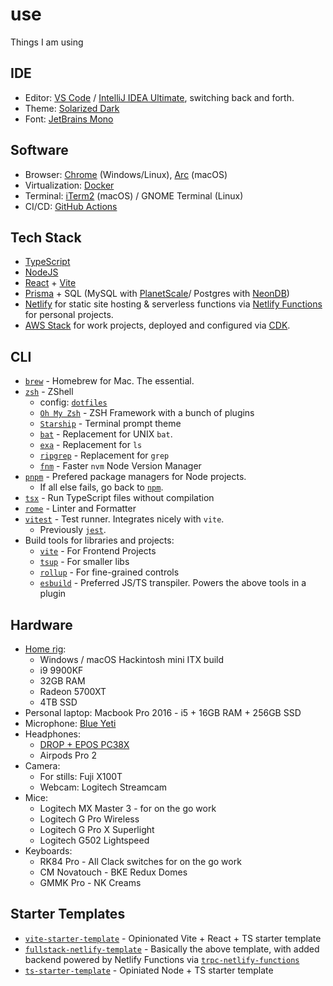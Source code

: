 # use

Things I am using

## IDE

- Editor: [VS Code](https://code.visualstudio.com) / [IntelliJ IDEA Ultimate](https://www.jetbrains.com/idea), switching back and forth.
- Theme: [Solarized Dark](https://ethanschoonover.com/solarized/)
- Font: [JetBrains Mono](https://www.jetbrains.com/lp/mono/)

## Software

- Browser: [Chrome](https://www.google.com/intl/en_au/chrome/) (Windows/Linux), [Arc](https://arc.net/) (macOS)
- Virtualization: [Docker](https://www.docker.com/)
- Terminal: [iTerm2](https://iterm2.com/) (macOS) / GNOME Terminal (Linux)
- CI/CD: [GitHub Actions](https://github.com/features/actions)

## Tech Stack

- [TypeScript](https://www.typescriptlang.org/)
- [NodeJS](https://nodejs.org)
- [React](https://react.dev) + [Vite](https://vitejs.dev)
- [Prisma](https://prisma.io) + SQL (MySQL with [PlanetScale](https://planetscale.com)/ Postgres with [NeonDB](https://neon.tech))
- [Netlify](https://netlify.com) for static site hosting & serverless functions via [Netlify Functions](https://www.netlify.com/products/functions) for personal projects.
- [AWS Stack](https://aws.amazon.com/) for work projects, deployed and configured via [CDK](https://aws.amazon.com/cdk/).

## CLI

- [`brew`](https://brew.sh) - Homebrew for Mac. The essential.
- [`zsh`](https://zsh.org) - ZShell
  - config: [`dotfiles`](https://github.com/samhwang/dotfiles)
  - [`Oh My Zsh`](https://ohmyz.sh/) - ZSH Framework with a bunch of plugins
  - [`Starship`](https://starship.rs/) - Terminal prompt theme
  - [`bat`](https://github.com/sharkdp/bat) - Replacement for UNIX `bat`.
  - [`exa`](https://github.com/ogham/exa) - Replacement for `ls`
  - [`ripgrep`](https://github.com/BurntSushi/ripgrep) - Replacement for `grep`
  - [`fnm`](https://github.com/Schniz/fnm) - Faster `nvm` Node Version Manager
- [`pnpm`](https://pnpm.io) - Prefered package managers for Node projects.
  - If all else fails, go back to [`npm`](https://www.npmjs.com/).
- [`tsx`](https://github.com/esbuild-kit/tsx) - Run TypeScript files without compilation
- [`rome`](https://rome.tools) - Linter and Formatter
- [`vitest`](https://vitest.dev) - Test runner. Integrates nicely with `vite`.
  - Previously [`jest`](https://jestjs.io/).
- Build tools for libraries and projects:
  - [`vite`](https://vitejs.dev) - For Frontend Projects
  - [`tsup`](https://github.com/egoist/tsup) - For smaller libs
  - [`rollup`](https://rollupjs.org/) - For fine-grained controls
  - [`esbuild`](https://esbuild.github.io/) - Preferred JS/TS transpiler. Powers the above tools in a plugin

## Hardware

- [Home rig](https://pcpartpicker.com/user/samhwang/saved/#view=FpJcTW):
  - Windows / macOS Hackintosh mini ITX build
  - i9 9900KF
  - 32GB RAM
  - Radeon 5700XT
  - 4TB SSD
- Personal laptop: Macbook Pro 2016 - i5 + 16GB RAM + 256GB SSD
- Microphone: [Blue Yeti](https://www.logitechg.com/en-us/products/streaming-gear/yeti-premium-usb-microphone.html)
- Headphones: 
  - [DROP + EPOS PC38X](https://drop.com/buy/drop-epos-pc38x-gaming-headset)
  - Airpods Pro 2
- Camera:
  - For stills: Fuji X100T
  - Webcam: Logitech Streamcam
- Mice:
  - Logitech MX Master 3 - for on the go work
  - Logitech G Pro Wireless
  - Logitech G Pro X Superlight
  - Logitech G502 Lightspeed
- Keyboards:
  - RK84 Pro - All Clack switches for on the go work
  - CM Novatouch - BKE Redux Domes
  - GMMK Pro - NK Creams

## Starter Templates

- [`vite-starter-template`](https://github.com/samhwang/vite-starter-template) - Opinionated Vite + React + TS starter template
- [`fullstack-netlify-template`](https://github.com/samhwang/fullstack-netlify-template) - Basically the above template, with added backend powered by Netlify Functions via [`trpc-netlify-functions`](https://github.com/samhwang/trpc-netlify-functions)
- [`ts-starter-template`](https://github.com/samhwang/ts-starter-template) - Opiniated Node + TS starter template
